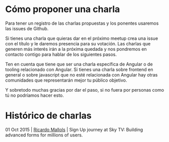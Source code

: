 # Cómo proponer una charla
Para tener un registro de las charlas propuestas y los ponentes usaremos las issues de Github. 

Si tienes una charla que quieras dar en el próximo meetup crea una issue con el título y le daremos presencia para su votación. Las charlas que generen más interés irán a la próxima quedada y nos pondremos en contacto contigo para hablar de los siguientes pasos.

Ten en cuenta que tiene que ser una charla específica de Angular o de tooling relacionado con Angular. Si tienes una charla sobre frontend en general o sobre javascript que no esté relacionada con Angular hay otras comunidades que representarán mejor tu público objetivo.

Y sobretodo muchas gracias por dar el paso, si no fuera por personas como tú no podríamos hacer esto.

# Histórico de charlas


01 Oct 2015 | [Ricardo Mallols](https://twitter.com/RicardoMallols) | Sign Up journey at Sky TV: Building advanced forms for millions of users.
